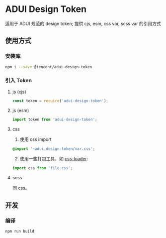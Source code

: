 # ADUI Design Token

适用于 ADUI 规范的 design token; 提供 cjs, esm, css var, scss var 的引用方式

## 使用方式

### 安装库

```bash
npm i --save @tencent/adui-design-token
```

### 引入 Token

1. js (cjs)

    ```js
    const token = require('adui-design-token');
    ```

2. js (esm)

    ```js
    import token from 'adui-design-token';
    ```

3. css

   1. 使用 css import

    ```css
    @import '~adui-design-token/var.css';
    ```

    2. 使用一些打包工具，如 [css-loader](https://webpack.js.org/loaders/css-loader/):

    ```js
    import css from 'file.css';
    ```

4. scss

    同 css。

## 开发

### 编译

```bash
npm run build
```
